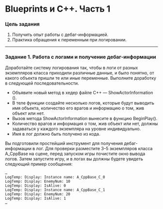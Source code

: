 # Blueprints и С++. Часть 1

### Цель задания

1. Получить опыт работы с дебаг-информацией.
2. Практика обращения к переменным при логировании.

------

### Задание 1. Работа с логами и получение дебаг-информации

Доработайте систему логирования так, чтобы в логи от разных экземпляров класса приходили различные данные, и было понятно, от какого объекта пришли те или иные переменные. Выполните доработку в следующей последовательности.

* Объявите новый метод в хедер файле С++ — ShowActorInformation ().
* В теле функции создайте несколько логов, которые будут выводить имя объекта, количество его врагов и информацию о том, жив объект или нет.
* Вызов метода ShowActorInformation вынесите в функцию BeginPlay(). 
* Количество врагов и информация о том, жив объект или нет, должны задаваться у каждого экземпляра на уровне индивидуально.
* Имя в лог должно быть получено из кода.

Вы подготовили простейший инструмент для получения дебаг-информации в лог. Для проверки разместите 3–5 экземпляров класса A_CppBase на сцене, перед запуском игры почистите окно вывода логов. Затем запустите игру, и в логах вы должны будете увидеть следующий пример сообщения:

```
…
LogTemp: Display: Instance name: A_CppBase_C_0
LogTemp: Display: EnemyNum: 10
LogTemp: Display: IsAlive: 0
LogTemp: Display: Instance name: A_CppBase_C_1
LogTemp: Display: EnemyNum: 20
LogTemp: Display: IsAlive: 1
…